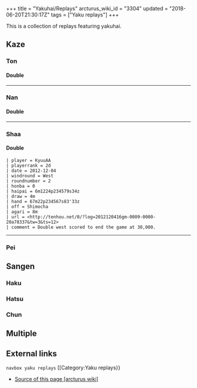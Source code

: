 +++
title = "Yakuhai/Replays"
arcturus_wiki_id = "3304"
updated = "2018-06-20T21:30:17Z"
tags = ["Yaku replays"]
+++

This is a collection of replays featuring yakuhai.

## Kaze

### Ton

#### Double

---

### Nan

#### Double

---

### Shaa

#### Double

```Replay/Tenhou.net|
| player = KyuuAA
| playerrank = 2d
| date = 2012-12-04
| windround = West
| roundnumber = 2
| honba = 0
| haipai = 6m1224p234579s34z
| draw = 4m
| hand = 67m22p234567s83'33z
| off = Shimocha
| agari = 8m
| url = <http://tenhou.net/0/?log=2012120416gm-0009-0000-20a78337&tw=3&ts=12>
| comment = Double west scored to end the game at 30,000.
```

---

### Pei

## Sangen

### Haku

### Hatsu

### Chun

## Multiple

## External links

`navbox yaku replays` \[\[Category:Yaku replays}}

- [Source of this page [arcturus wiki]](http://arcturus.su/wiki/Yakuhai/Replays)
